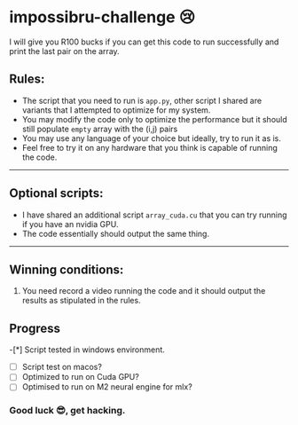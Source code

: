 # impossibru-challenge 😢
I will give you R100 bucks if you can get this code to run successfully and print the last pair on the array.

## Rules:
- The script that you need to run is `app.py`, other script I shared are variants that I attempted to optimize for my system.
- You may modify the code only to optimize the performance but it should still populate `empty` array with the (i,j) pairs
- You may use any language of your choice but ideally, try to run it as is.
- Feel free to try it on any hardware that you think is capable of running the code.

---
## Optional scripts:
* I have shared an additional script `array_cuda.cu` that you can try running if you have an nvidia GPU.
* The code essentially should output the same thing.

---

## Winning conditions:
1. You need record a video running the code and it should output the results as stipulated in the rules.


## Progress
-[*] Script tested in windows environment.
-[ ] Script test on macos?
-[ ] Optimized to run on Cuda GPU?
-[ ] Optimised to run on M2 neural engine for mlx?

### Good luck 😎, get hacking.
